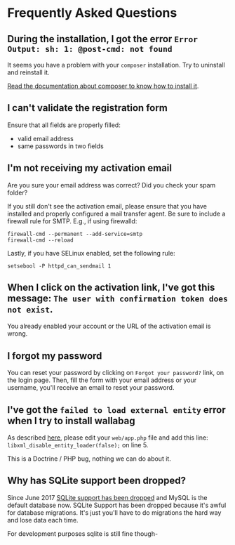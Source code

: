 # Frequently Asked Questions

## During the installation, I got the error `Error Output: sh: 1: @post-cmd: not found`

It seems you have a problem with your `composer` installation. Try to
uninstall and reinstall it.

[Read the documentation about composer to know how to install
it](https://getcomposer.org/doc/00-intro.md).


## I can't validate the registration form

Ensure that all fields are properly filled:

-   valid email address
-   same passwords in two fields


## I'm not receiving my activation email

Are you sure your email address was correct? Did you check your spam
folder?

If you still don't see the activation email, please ensure that you have
installed and properly configured a mail transfer agent. Be sure to
include a firewall rule for SMTP. E.g., if using firewalld:

    firewall-cmd --permanent --add-service=smtp
    firewall-cmd --reload

Lastly, if you have SELinux enabled, set the following rule:

`setsebool -P httpd_can_sendmail 1`


## When I click on the activation link, I've got this message: `The user with confirmation token does not exist`.

You already enabled your account or the URL of the activation email is
wrong.


## I forgot my password

You can reset your password by clicking on `Forgot your password?` link,
on the login page. Then, fill the form with your email address or your
username, you'll receive an email to reset your password.


## I've got the `failed to load external entity` error when I try to install wallabag

As described [here](https://github.com/wallabag/wallabag/issues/2529),
please edit your `web/app.php` file and add this line:
`libxml_disable_entity_loader(false);` on line 5.

This is a Doctrine / PHP bug, nothing we can do about it.


## Why has SQLite support been dropped?

Since June 2017 [SQLite support has been
dropped](https://github.com/wallabag/wallabag/pull/3171)
and MySQL is the default database now. SQLite Support has been dropped
because it's awful for database migrations. It's just you'll have to
do migrations the hard way and lose data each time.

For development purposes sqlite is still fine though-

